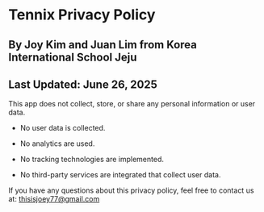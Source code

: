 # Tennix Privacy Policy
## By Joy Kim and Juan Lim from Korea International School Jeju
## Last Updated: June 26, 2025

This app does not collect, store, or share any personal information or user data.

- No user data is collected.

- No analytics are used.

- No tracking technologies are implemented.

- No third-party services are integrated that collect user data.

If you have any questions about this privacy policy, feel free to contact us at:
thisisjoey77@gmail.com


